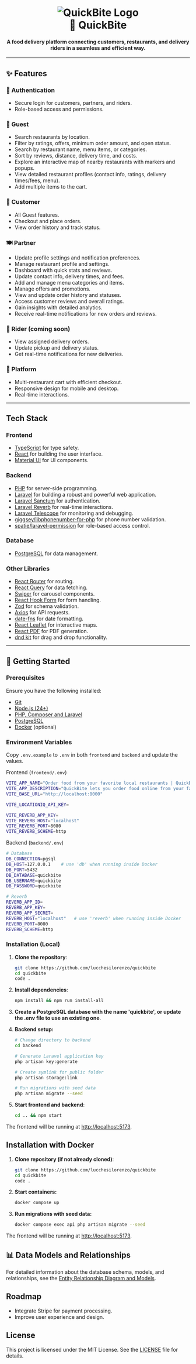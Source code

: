 <h1 align="center">
 <br />
   <img src="screenshots/quickbite-logo.png" alt="QuickBite Logo"  />
  <br />
     🍔 QuickBite
  <br />
</h1>

<h4 align="center">A food delivery platform connecting customers, restaurants, and delivery riders in a seamless and efficient way.</h4>

---

## ✨ Features

### 🔐 Authentication

- Secure login for customers, partners, and riders.
- Role-based access and permissions.

### 👤 Guest

- Search restaurants by location.
- Filter by ratings, offers, minimum order amount, and open status.
- Search by restaurant name, menu items, or categories.
- Sort by reviews, distance, delivery time, and costs.
- Explore an interactive map of nearby restaurants with markers and popups.
- View detailed restaurant profiles (contact info, ratings, delivery times/fees, menu).
- Add multiple items to the cart.

### 🛒 Customer

- All Guest features.
- Checkout and place orders.
- View order history and track status.

### 🍽️ Partner

- Update profile settings and notification preferences.
- Manage restaurant profile and settings.
- Dashboard with quick stats and reviews.
- Update contact info, delivery times, and fees.
- Add and manage menu categories and items.
- Manage offers and promotions.
- View and update order history and statuses.
- Access customer reviews and overall ratings.
- Gain insights with detailed analytics.
- Receive real-time notifications for new orders and reviews.

### 🛵 Rider (coming soon)

- View assigned delivery orders.
- Update pickup and delivery status.
- Get real-time notifications for new deliveries.

### 🧩 Platform

- Multi-restaurant cart with efficient checkout.
- Responsive design for mobile and desktop.
- Real-time interactions.

---

## Tech Stack

### Frontend

- [TypeScript](https://www.typescriptlang.org/) for type safety.
- [React](https://reactjs.org/) for building the user interface.
- [Material UI](https://mui.com/material-ui/getting-started/) for UI components.

### Backend

- [PHP](https://www.php.net/) for server-side programming.
- [Laravel](https://laravel.com/) for building a robust and powerful web application.
- [Laravel Sanctum](https://laravel.com/docs/sanctum) for authentication.
- [Laravel Reverb](https://reverb.laravel.com/) for real-time interactions.
- [Laravel Telescope](https://laravel.com/docs/telescope) for monitoring and debugging.
- [giggsey/libphonenumber-for-php](https://github.com/giggsey/libphonenumber-for-php) for phone number validation.
- [spatie/laravel-permission](https://github.com/spatie/laravel-permission) for role-based access control.

### Database

- [PostgreSQL](https://www.postgresql.org/) for data management.

### Other Libraries

- [React Router](https://reactrouter.com/) for routing.
- [React Query](https://tanstack.com/query/v4) for data fetching.
- [Swiper](https://swiperjs.com/) for carousel components.
- [React Hook Form](https://react-hook-form.com/) for form handling.
- [Zod](https://zod.dev/) for schema validation.
- [Axios](https://axios-http.com/) for API requests.
- [date-fns](https://date-fns.org/) for date formatting.
- [React Leaflet](https://react-leaflet.js.org/) for interactive maps.
- [React PDF](https://react-pdf.org/) for PDF generation.
- [dnd kit](https://dndkit.com/) for drag and drop functionality.

---

## 🚀 Getting Started

### Prerequisites

Ensure you have the following installed:

- [Git](https://git-scm.com/)
- [Node.js (24+)](https://nodejs.org/en/)
- [PHP, Composer and Laravel](https://laravel.com/docs/11.x#installing-php)
- [PostgreSQL](https://www.postgresql.org/)
- [Docker](https://www.docker.com/get-started/) (optional)

### Environment Variables

Copy `.env.example` to `.env` in both `frontend` and `backend` and update the values.

Frontend (`frontend/.env`)

```bash
VITE_APP_NAME="Order food from your favorite local restaurants | QuickBite"
VITE_APP_DESCRIPTION="QuickBite lets you order food online from your favorite local restaurants with fast delivery and no hassle."
VITE_BASE_URL="http://localhost:8000"

VITE_LOCATIONIQ_API_KEY=

VITE_REVERB_APP_KEY=
VITE_REVERB_HOST="localhost"
VITE_REVERB_PORT=8080
VITE_REVERB_SCHEME=http
```

Backend (`backend/.env`)

```bash
# Database
DB_CONNECTION=pgsql
DB_HOST=127.0.0.1    # use 'db' when running inside Docker
DB_PORT=5432
DB_DATABASE=quickbite
DB_USERNAME=quickbite
DB_PASSWORD=quickbite

# Reverb
REVERB_APP_ID=
REVERB_APP_KEY=
REVERB_APP_SECRET=
REVERB_HOST="localhost"   # use 'reverb' when running inside Docker
REVERB_PORT=8080
REVERB_SCHEME=http
```

### Installation (Local)

1. **Clone the repository**:

   ```bash
   git clone https://github.com/lucchesilorenzo/quickbite
   cd quickbite
   code .
   ```

2. **Install dependencies**:

   ```bash
   npm install && npm run install-all
   ```

3. **Create a PostgreSQL database with the name 'quickbite', or update the .env file to use an existing one**.

4. **Backend setup:**

   ```bash
   # Change directory to backend
   cd backend

   # Generate Laravel application key
   php artisan key:generate

   # Create symlink for public folder
   php artisan storage:link

   # Run migrations with seed data
   php artisan migrate --seed
   ```

5. **Start frontend and backend**:

   ```bash
   cd .. && npm start
   ```

The frontend will be running at [http://localhost:5173](http://localhost:5173).

## Installation with Docker

1. **Clone repository (if not already cloned)**:

   ```bash
   git clone https://github.com/lucchesilorenzo/quickbite
   cd quickbite
   code .
   ```

2. **Start containers:**

   ```bash
   docker compose up
   ```

3. **Run migrations with seed data:**

   ```bash
   docker compose exec api php artisan migrate --seed
   ```

The frontend will be running at [http://localhost:5173](http://localhost:5173).

## 📊 Data Models and Relationships

For detailed information about the database schema, models, and relationships, see the [Entity Relationship Diagram and Models](./docs/ERD.md).

## Roadmap

- Integrate Stripe for payment processing.
- Improve user experience and design.

## License

This project is licensed under the MIT License. See the [LICENSE](./LICENSE) file for details.
